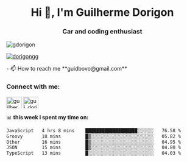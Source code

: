 <h1 align="center">Hi 👋, I'm Guilherme Dorigon</h1>
<h3 align="center">Car and coding enthusiast</h3>

<p align="left"> <img src="https://komarev.com/ghpvc/?username=gdorigon&label=Profile%20views&color=0e75b6&style=flat" alt="gdorigon" /> </p>

<p align="left"> <a href="https://twitter.com/dorigongg" target="blank"><img src="https://img.shields.io/twitter/follow/dorigongg?logo=twitter&style=for-the-badge" alt="dorigongg" /></a> </p>
<!--
- 🔭 I’m currently working on **@integra.do**
-->
- 📫 How to reach me **guidbovo@gmail.com**

<h3 align="left">Connect with me:</h3>
<p align="left">

<a href="https://linkedin.com/in/guilherme dorigon" target="blank"><img align="center" src="https://raw.githubusercontent.com/rahuldkjain/github-profile-readme-generator/master/src/images/icons/Social/linked-in-alt.svg" alt="guilherme dorigon" height="30" width="40" /></a>
<a href="https://instagram.com/gui_dorigon" target="blank"><img align="center" src="https://raw.githubusercontent.com/rahuldkjain/github-profile-readme-generator/master/src/images/icons/Social/instagram.svg" alt="gui_dorigon" height="30" width="40" /></a>
</p>

📊 **this week i spent my time on:**

<!--START_SECTION:waka-->

```txt
JavaScript   4 hrs 8 mins    ███████████████████░░░░░░   76.58 %
Groovy       18 mins         █▒░░░░░░░░░░░░░░░░░░░░░░░   05.82 %
Other        16 mins         █▒░░░░░░░░░░░░░░░░░░░░░░░   04.95 %
JSON         15 mins         █▒░░░░░░░░░░░░░░░░░░░░░░░   04.80 %
TypeScript   13 mins         █░░░░░░░░░░░░░░░░░░░░░░░░   04.03 %
```

<!--END_SECTION:waka-->
